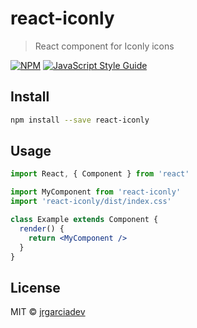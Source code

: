 # react-iconly

> React component for Iconly icons

[![NPM](https://img.shields.io/npm/v/react-iconly.svg)](https://www.npmjs.com/package/react-iconly) [![JavaScript Style Guide](https://img.shields.io/badge/code_style-standard-brightgreen.svg)](https://standardjs.com)

## Install

```bash
npm install --save react-iconly
```

## Usage

```jsx
import React, { Component } from 'react'

import MyComponent from 'react-iconly'
import 'react-iconly/dist/index.css'

class Example extends Component {
  render() {
    return <MyComponent />
  }
}
```

## License

MIT © [jrgarciadev](https://github.com/jrgarciadev)
